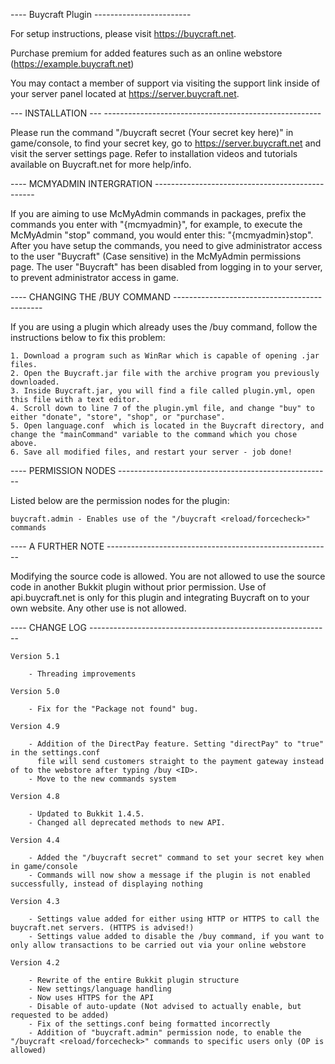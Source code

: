 ---- Buycraft Plugin ------------------------

For setup instructions, please visit https://buycraft.net.

Purchase premium for added features such as an online webstore (https://example.buycraft.net)

You may contact a member of support via visiting the support link inside of your server panel located at https://server.buycraft.net.


--- INSTALLATION --- ------------------------------------------------------

Please run the command "/buycraft secret (Your secret key here)" in game/console, to find your secret key, go to https://server.buycraft.net and visit the server settings page.
Refer to installation videos and tutorials available on Buycraft.net for more help/info.


---- MCMYADMIN INTERGRATION ------------------------------------------------

If you are aiming to use McMyAdmin commands in packages, prefix the commands you enter with "{mcmyadmin}", for example,
to execute the McMyAdmin "stop" command, you would enter this: "{mcmyadmin}stop". After you have setup the commands, you need
to give administrator access to the user "Buycraft" (Case sensitive) in the McMyAdmin permissions page. The user "Buycraft" has
been disabled from logging in to your server, to prevent administrator access in game.


---- CHANGING THE /BUY COMMAND ---------------------------------------------

If you are using a plugin which already uses the /buy command, follow the instructions below to fix this problem:
	
	1. Download a program such as WinRar which is capable of opening .jar files.
	2. Open the Buycraft.jar file with the archive program you previously downloaded.
	3. Inside Buycraft.jar, you will find a file called plugin.yml, open this file with a text editor.
	4. Scroll down to line 7 of the plugin.yml file, and change "buy" to either "donate", "store", "shop", or "purchase".
	5. Open language.conf  which is located in the Buycraft directory, and change the "mainCommand" variable to the command which you chose above.
	6. Save all modified files, and restart your server - job done!


---- PERMISSION NODES -----------------------------------------------------

Listed below are the permission nodes for the plugin:

	buycraft.admin - Enables use of the "/buycraft <reload/forcecheck>" commands


---- A FURTHER NOTE --------------------------------------------------------

Modifying the source code is allowed. You are not allowed to use the source code in another Bukkit plugin without prior permission.
Use of api.buycraft.net is only for this plugin and integrating Buycraft on to your own website. Any other use is not allowed.

---- CHANGE LOG ------------------------------------------------------------
	
	Version 5.1
	
		- Threading improvements
	
	Version 5.0
	
		- Fix for the "Package not found" bug.

	Version 4.9
	
		- Addition of the DirectPay feature. Setting "directPay" to "true" in the settings.conf
		  file will send customers straight to the payment gateway instead of to the webstore after typing /buy <ID>.
		- Move to the new commands system

	Version 4.8
	
		- Updated to Bukkit 1.4.5.
		- Changed all deprecated methods to new API.

	Version 4.4
	
		- Added the "/buycraft secret" command to set your secret key when in game/console
		- Commands will now show a message if the plugin is not enabled successfully, instead of displaying nothing

	Version 4.3
	
		- Settings value added for either using HTTP or HTTPS to call the buycraft.net servers. (HTTPS is advised!)
		- Settings value added to disable the /buy command, if you want to only allow transactions to be carried out via your online webstore
		
	Version 4.2
	
		- Rewrite of the entire Bukkit plugin structure
		- New settings/language handling
		- Now uses HTTPS for the API
		- Disable of auto-update (Not advised to actually enable, but requested to be added)
		- Fix of the settings.conf being formatted incorrectly
		- Addition of "buycraft.admin" permission node, to enable the "/buycraft <reload/forcecheck>" commands to specific users only (OP is allowed)